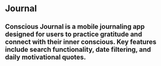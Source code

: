 # Journal
## Conscious Journal is a mobile journaling app designed for users to practice gratitude and connect with their inner conscious. Key features include search functionality, date filtering, and daily motivational quotes. 
